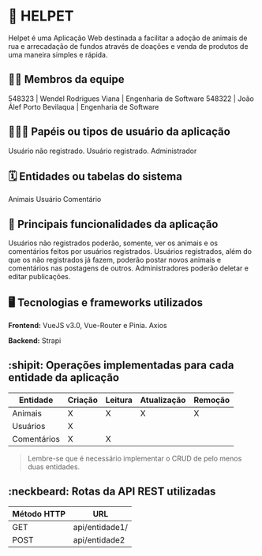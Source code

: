 # :checkered_flag: HELPET

Helpet é uma Aplicação Web destinada a facilitar a adoção de animais de rua e arrecadação de fundos através de doações e venda de produtos de uma maneira simples 
e rápida.

## :technologist: Membros da equipe

548323 |   Wendel Rodrigues Viana  | Engenharia de Software
548322 | João Álef Porto Bevilaqua | Engenharia de Software

## :people_holding_hands: Papéis ou tipos de usuário da aplicação

Usuário não registrado.
Usuário registrado.
Administrador

## :spiral_calendar: Entidades ou tabelas do sistema

Animais
Usuário
Comentário

## :triangular_flag_on_post:	 Principais funcionalidades da aplicação

Usuários não registrados poderão, somente, ver os animais e os comentários feitos por usuários registrados.
Usuários registrados, além do que os não registrados já fazem, poderão postar novos animais e comentários nas postagens de outros.
Administradores poderão deletar e editar publicações.

## :desktop_computer: Tecnologias e frameworks utilizados

**Frontend:** 
VueJS v3.0, Vue-Router e Pinia.
Axios

**Backend:**
Strapi

## :shipit: Operações implementadas para cada entidade da aplicação


| Entidade| Criação | Leitura | Atualização | Remoção |
| --- | --- | --- | --- | --- |
| Animais | X | X | X | X |
| Usuários | X |  |  |  |
| Comentários | X | X |  |  |

> Lembre-se que é necessário implementar o CRUD de pelo menos duas entidades.

## :neckbeard: Rotas da API REST utilizadas

| Método HTTP | URL |
| --- | --- |
| GET | api/entidade1/|
| POST | api/entidade2 |
